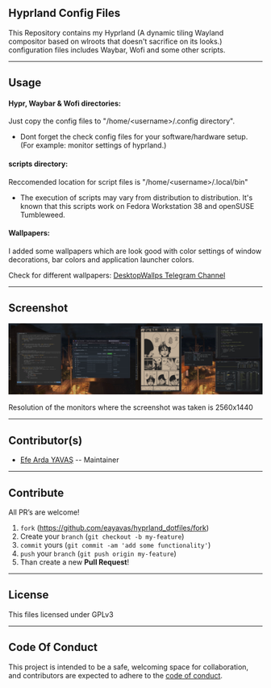 ## Hyprland Config Files

This Repository contains my Hyprland (A dynamic tiling Wayland compositor based on wlroots that doesn't sacrifice on its looks.) configuration files includes Waybar, Wofi and some other scripts.

---

## Usage

#### Hypr, Waybar & Wofi directories:
Just copy the config files to "/home/\<username\>/.config directory".

* Dont forget the check config files for your software/hardware setup. (For example: monitor settings of hyprland.)

#### scripts directory:
Reccomended location for script files is "/home/\<username\>/.local/bin" 

* The execution of scripts may vary from distribution to distribution. It's known that this scripts work on Fedora Workstation 38 and openSUSE Tumbleweed.

#### Wallpapers:
I added some wallpapers which are look good with color settings of window decorations, bar colors and application launcher colors.

Check for different wallpapers: [DesktopWallps Telegram Channel](https://t.me/desktopwallps)

---

## Screenshot

![screenshot](https://github.com/eayavas/hyprland_dotfiles/blob/main/screenshot.jpg)

Resolution of the monitors where the screenshot was taken is 2560x1440

---

## Contributor(s)
* [Efe Arda YAVAŞ](https://github.com/eayavas) -- Maintainer

---

## Contribute

All PR’s are welcome!

1. `fork` (https://github.com/eayavas/hyprland_dotfiles/fork)
2. Create your `branch` (`git checkout -b my-feature`)
3. `commit` yours (`git commit -am 'add some functionality'`)
4. `push` your `branch` (`git push origin my-feature`)
5. Than create a new **Pull Request**!

---

## License
This files licensed under GPLv3

---

## Code Of Conduct

This project is intended to be a safe, welcoming space for collaboration, and
contributors are expected to adhere to the [code of conduct][coc].

[coc]:https://github.com/eayavas/hyprland_dotfiles/blob/main/CODE_OF_CONDUCT.md 

